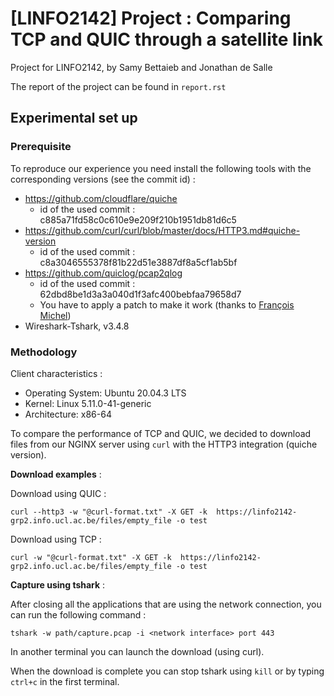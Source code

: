# \[LINFO2142\] Project : Comparing TCP and QUIC through a satellite link
Project for LINFO2142, by Samy Bettaieb and Jonathan de Salle

The report of the project can be found in `report.rst`

## Experimental set up

### Prerequisite
To reproduce our experience you need install the following tools with the corresponding versions (see the commit id) :
* https://github.com/cloudflare/quiche
    - id of the used commit : c885a71fd58c0c610e9e209f210b1951db81d6c5
* https://github.com/curl/curl/blob/master/docs/HTTP3.md#quiche-version
    - id of the used commit : c8a3046555378f81b22d51e3887df8a5cf1ab5bf
* https://github.com/quiclog/pcap2qlog 
    - id of the used commit : 62dbd8be1d3a3a040d1f3afc400bebfaa79658d7
    - You have to apply a patch to make it work (thanks to [François Michel](https://github.com/francoismichel))
* Wireshark-Tshark, v3.4.8
### Methodology

Client characteristics :
* Operating System: Ubuntu 20.04.3 LTS
* Kernel: Linux 5.11.0-41-generic
* Architecture: x86-64

To compare the performance of TCP and QUIC, we decided to download files from our NGINX server using `curl` with the HTTP3 integration (quiche version).

**Download examples** : 

Download using QUIC : 
```
curl --http3 -w "@curl-format.txt" -X GET -k  https://linfo2142-grp2.info.ucl.ac.be/files/empty_file -o test
```

Download using TCP : 
```
curl -w "@curl-format.txt" -X GET -k  https://linfo2142-grp2.info.ucl.ac.be/files/empty_file -o test
```

**Capture using tshark** :

After closing all the applications that are using the network connection, you can run the following command :

```
tshark -w path/capture.pcap -i <network interface> port 443
```

In another terminal you can launch the download (using curl).

When the download is complete you can stop tshark using `kill` or by typing `ctrl+c` in the first terminal.